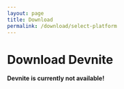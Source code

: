 ```yaml
---
layout: page
title: Download
permalink: /download/select-platform
---
```


# Download Devnite
**Devnite is currently not available!**

<!-- **Please select your platform**

- [Desktop (Win32)](https://tfngames.tk/devnite/download/win32)
- [Desktop (Win64)](https://tfngames.tk/devnite/download/win64)
- [Mac](https://tfngames.tk/devnite/download?platform=mac)
- [iOS](https://tfngames.tk/devnite/download?platform=ios)
- [Android](https://tfngames.tk/devnite/download?platform=android)
-->
